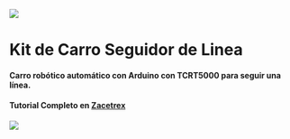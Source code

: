 ![](https://zacetrex.com/wp-content/uploads/2025/02/Zacetrex-Logo-vert-celeste2-scaled.webp)

#  Kit de Carro Seguidor de Linea

#### Carro robótico automático con Arduino con TCRT5000 para seguir una línea.

#### Tutorial Completo en [Zacetrex](http://zacetrex.com)

![](https://zacetrex.com/wp-content/uploads/2025/02/Kit-Carro-Linea.png)
